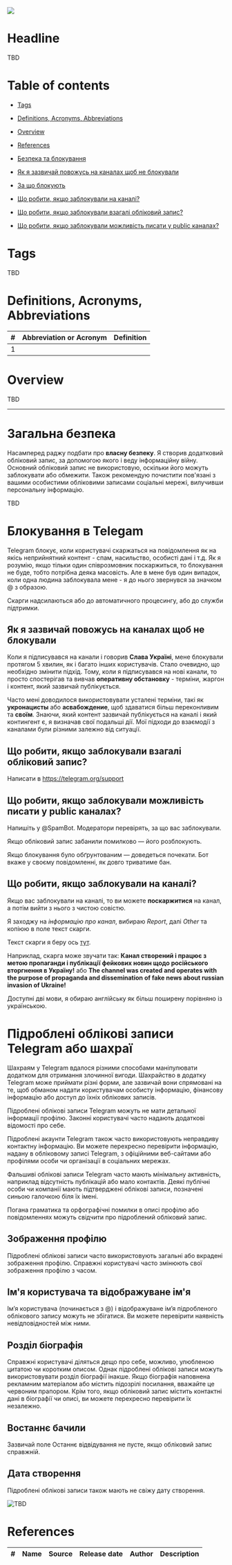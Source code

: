 <img src="https://img.shields.io/badge/Maintained%3F-yes-green.svg"/>

# Headline
TBD 

# Table of contents
- [Tags](./MyRulesWorkingWithTg.md#tags)
- [Definitions, Acronyms, Abbreviations](./MyRulesWorkingWithTg.md#definitions-acronyms-abbreviations)
- [Overview](./MyRulesWorkingWithTg.md#overview)
- [References](./MyRulesWorkingWithTg.md#references)

- [Безпека та блокування](./MyRulesWorkingWithTg.md#%D0%B1%D0%B5%D0%B7%D0%BF%D0%B5%D0%BA%D0%B0-%D1%82%D0%B0-%D0%B1%D0%BB%D0%BE%D0%BA%D1%83%D0%B2%D0%B0%D0%BD%D0%BD%D1%8F)
- [Як я зазвичай повожусь на каналах щоб не блокували](./MyRulesWorkingWithTg.md#%D1%8F%D0%BA-%D1%8F-%D0%B7%D0%B0%D0%B7%D0%B2%D0%B8%D1%87%D0%B0%D0%B9-%D0%BF%D0%BE%D0%B2%D0%BE%D0%B6%D1%83%D1%81%D1%8C-%D0%BD%D0%B0-%D0%BA%D0%B0%D0%BD%D0%B0%D0%BB%D0%B0%D1%85-%D1%89%D0%BE%D0%B1-%D0%BD%D0%B5-%D0%B1%D0%BB%D0%BE%D0%BA%D1%83%D0%B2%D0%B0%D0%BB%D0%B8)
- [За що блокують](./MyRulesWorkingWithTg.md#%D0%B7%D0%B0-%D1%89%D0%BE-%D0%B1%D0%BB%D0%BE%D0%BA%D1%83%D1%8E%D1%82%D1%8C)
- [Що робити, якщо заблокували на каналі?](./MyRulesWorkingWithTg.md#%D1%89%D0%BE-%D1%80%D0%BE%D0%B1%D0%B8%D1%82%D0%B8-%D1%8F%D0%BA%D1%89%D0%BE-%D0%B7%D0%B0%D0%B1%D0%BB%D0%BE%D0%BA%D1%83%D0%B2%D0%B0%D0%BB%D0%B8-%D0%BD%D0%B0-%D0%BA%D0%B0%D0%BD%D0%B0%D0%BB%D1%96)
- [Що робити, якщо заблокували взагалі обліковий запис?](./MyRulesWorkingWithTg.md#%D1%89%D0%BE-%D1%80%D0%BE%D0%B1%D0%B8%D1%82%D0%B8-%D1%8F%D0%BA%D1%89%D0%BE-%D0%B7%D0%B0%D0%B1%D0%BB%D0%BE%D0%BA%D1%83%D0%B2%D0%B0%D0%BB%D0%B8-%D0%B2%D0%B7%D0%B0%D0%B3%D0%B0%D0%BB%D1%96-%D0%BE%D0%B1%D0%BB%D1%96%D0%BA%D0%BE%D0%B2%D0%B8%D0%B9-%D0%B7%D0%B0%D0%BF%D0%B8%D1%81)
- [Що робити, якщо заблокували можливість писати у public каналах?](./MyRulesWorkingWithTg.md#%D1%89%D0%BE-%D1%80%D0%BE%D0%B1%D0%B8%D1%82%D0%B8-%D1%8F%D0%BA%D1%89%D0%BE-%D0%B7%D0%B0%D0%B1%D0%BB%D0%BE%D0%BA%D1%83%D0%B2%D0%B0%D0%BB%D0%B8-%D0%BC%D0%BE%D0%B6%D0%BB%D0%B8%D0%B2%D1%96%D1%81%D1%82%D1%8C-%D0%BF%D0%B8%D1%81%D0%B0%D1%82%D0%B8-%D1%83-public-%D0%BA%D0%B0%D0%BD%D0%B0%D0%BB%D0%B0%D1%85)


# Tags
TBD

# Definitions, Acronyms, Abbreviations
| # | Abbreviation or Acronym | Definition     |
| - | ------------------------|:--------------:|
| 1 |

# Overview
TBD 

---

# Загальна безпека 
Насамперед раджу подбати про **власну безпеку**.
Я створив додатковий обліковий запис, за допомогою якого і веду інформаційну війну.
Основний обліковий запис не використовую, оскільки його можуть заблокувати або обмежити.
Також рекомендую почистити пов'язані з вашими особистими обліковими записами соціальні мережі, вилучивши персональну інформацію.

TBD

# Блокування в Telegam
Telegram блокує, коли користувачі скаржаться на повідомлення як на якісь неприйнятний контент - спам, насильство, особисті дані і т.д.
Як я розумію, якщо тільки один співрозмовник поскаржиться, то блокування не буде, тобто потрібна деяка масовість.
Але в мене був один випадок, коли одна людина заблокувала мене - я до нього звернувся за значком @ з образою.

Скарги надсилаються або до автоматичного процесингу, або до служби підтримки.

## Як я зазвичай повожусь на каналах щоб не блокували
Коли я підписувався на канали і говорив **Слава Україні**, мене блокували протягом 5 хвилин, як і багато інших користувачів.
Стало очевидно, що необхідно змінити підхід.
Тому, коли я підписувався на нові канали, то просто спостерігав та вивчав **оперативну обстановку** - терміни, жаргон і контент, який зазвичай публікується.

Часто мені доводилося використовувати усталені терміни, такі як **укронацисты** або **асвабождение**, щоб здаватися більш переконливим та **своїм**. 
Знаючи, який контент зазвичай публікується на каналі і який контингент є, я визначав свої подальші дії.
Мої підходи до взаємодії з каналами були різними залежно від ситуації.

## Що робити, якщо заблокували взагалі обліковий запис?
Написати в https://telegram.org/support

## Що робити, якщо заблокували можливість писати у public каналах?
Напишіть у @SpamBot. Модератори перевірять, за що вас заблокували.

Якщо обліковий запис забанили помилково — його розблокують.

Якщо блокування було обґрунтованим — доведеться почекати. Бот вкаже у своєму повідомленні, як довго триватиме бан.

## Що робити, якщо заблокували на каналі?
Якщо вас заблокували на каналі, то ви можете **поскаржитися** на канал, а потім вийти з нього з чистою совістю.

Я заходжу на *інформацію про канал*, вибираю *Report*, далі *Other* та копіюю в поле текст скарги.

Текст скарги я беру ось [тут](https://t.me/+67FB3UDssxQ5Y2Qy).

Наприклад, скарга може звучати так: 
**Канал створений і працює з метою пропаганди і публікації фейкових новин щодо російського вторгнення в Україну!**
або **The channel was created and operates with the purpose of propaganda and dissemination of fake news about russian invasion of Ukraine!** 

Доступні дві мови, я обираю англійську як більш поширену порівняно із українською.

# Підроблені облікові записи Telegram або шахраї
Шахраям у Telegram вдалося різними способами маніпулювати додатком для отримання злочинної вигоди. 
Шахрайство в додатку Telegram може приймати різні форми, але зазвичай вони спрямовані на те, щоб обманом надати користувачам особисту інформацію, фінансову інформацію або доступ до їхніх облікових записів.

Підроблені облікові записи Telegram можуть не мати детальної інформації профілю. Законні користувачі часто надають додаткові відомості про себе.

Підроблені акаунти Telegram також часто використовують неправдиву контактну інформацію. Ви можете перехресно перевірити інформацію, надану в обліковому записі Telegram, з офіційними веб-сайтами або профілями особи чи організації в соціальних мережах.

Фальшиві облікові записи Telegram часто мають мінімальну активність, наприклад відсутність публікацій або мало контактів. Деякі публічні особи чи компанії мають підтверджені облікові записи, позначені синьою галочкою біля їх імені.

Погана граматика та орфографічні помилки в описі профілю або повідомленнях можуть свідчити про підроблений обліковий запис.

## Зображення профілю
Підроблені облікові записи часто використовують загальні або вкрадені зображення профілю. Справжні користувачі часто змінюють свої зображення профілю з часом.

## Ім'я користувача та відображуване ім'я
Ім’я користувача (починається з @) і відображуване ім’я підробленого облікового запису можуть не збігатися. Ви можете перевірити наявність невідповідностей між ними.

## Розділ біографія
Справжні користувачі діляться дещо про себе, можливо, улюбленою цитатою чи коротким описом. Однак підроблені облікові записи можуть використовувати розділ біографії інакше. Якщо біографія наповнена рекламним матеріалом або містить підозрілі посилання, вважайте це червоним прапором. Крім того, якщо обліковий запис містить контактні дані в біографії чи описі, ви можете перехресно перевірити їх незалежно.

## Востаннє бачили
Зазвичай поле Останнє відвідування не пусте, якщо обліковий запис справжній.

## Дата створення
Підроблені облікові записи також мають не свіжу дату створення.


<img src="./Images/TBD.jpg" alt="TBD" />

# References
| # | Name                 | Source                | Release date           |  Author                 | Description   |
| - | ---------------------|---------------------- |----------------------- | ----------------------- |:-------------:|
